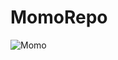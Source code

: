 # MomoRepo

![Momo](https://github.com/BushiMomo/MomoRepo/assets/172164467/a5132bb2-1640-446f-b3a2-58854f18dc08)
